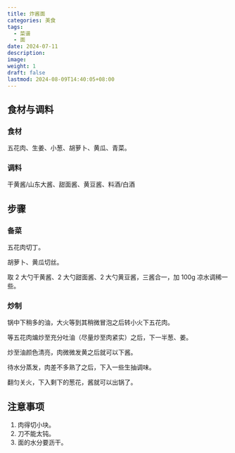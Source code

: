 ```yaml
---
title: 炸酱面
categories: 美食
tags:
  - 菜谱
  - 面
date: 2024-07-11
description: 
image: 
weight: 1
draft: false
lastmod: 2024-08-09T14:40:05+08:00
---
```

## 食材与调料

### 食材

五花肉、生姜、小葱、胡萝卜、黄瓜、青菜。

### 调料

干黄酱/山东大酱、甜面酱、黄豆酱、料酒/白酒

## 步骤

### 备菜

五花肉切丁。

胡萝卜、黄瓜切丝。

取 2 大勺干黄酱、2 大勺甜面酱、2 大勺黄豆酱，三酱合一，加 100g 凉水调稀一些。

### 炒制

锅中下稍多的油，大火等到其稍微冒泡之后转小火下五花肉。

等五花肉煸炒至充分吐油（尽量炒至肉紧实）之后，下一半葱、姜。

炒至油颜色清亮，肉微微发黄之后就可以下酱。

待水分蒸发，肉差不多熟了之后，下入一些生抽调味。

翻匀关火，下入剩下的葱花，酱就可以出锅了。


## 注意事项

1. 肉得切小块。
2. 刀不能太钝。
3. 面的水分要沥干。


